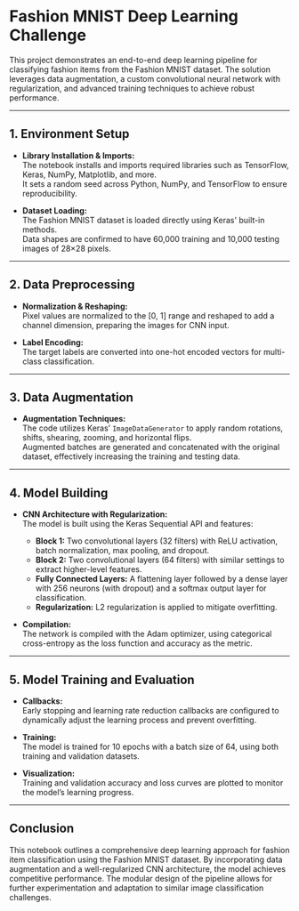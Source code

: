 # Fashion MNIST Deep Learning Challenge

This project demonstrates an end-to-end deep learning pipeline for classifying fashion items from the Fashion MNIST dataset. The solution leverages data augmentation, a custom convolutional neural network with regularization, and advanced training techniques to achieve robust performance.

---

## 1. Environment Setup

- **Library Installation & Imports:**  
  The notebook installs and imports required libraries such as TensorFlow, Keras, NumPy, Matplotlib, and more.  
  It sets a random seed across Python, NumPy, and TensorFlow to ensure reproducibility.

- **Dataset Loading:**  
  The Fashion MNIST dataset is loaded directly using Keras' built-in methods.  
  Data shapes are confirmed to have 60,000 training and 10,000 testing images of 28×28 pixels.

---

## 2. Data Preprocessing

- **Normalization & Reshaping:**  
  Pixel values are normalized to the [0, 1] range and reshaped to add a channel dimension, preparing the images for CNN input.

- **Label Encoding:**  
  The target labels are converted into one-hot encoded vectors for multi-class classification.

---

## 3. Data Augmentation

- **Augmentation Techniques:**  
  The code utilizes Keras’ `ImageDataGenerator` to apply random rotations, shifts, shearing, zooming, and horizontal flips.  
  Augmented batches are generated and concatenated with the original dataset, effectively increasing the training and testing data.

---

## 4. Model Building

- **CNN Architecture with Regularization:**  
  The model is built using the Keras Sequential API and features:
  - **Block 1:** Two convolutional layers (32 filters) with ReLU activation, batch normalization, max pooling, and dropout.
  - **Block 2:** Two convolutional layers (64 filters) with similar settings to extract higher-level features.
  - **Fully Connected Layers:** A flattening layer followed by a dense layer with 256 neurons (with dropout) and a softmax output layer for classification.
  - **Regularization:** L2 regularization is applied to mitigate overfitting.

- **Compilation:**  
  The network is compiled with the Adam optimizer, using categorical cross-entropy as the loss function and accuracy as the metric.

---

## 5. Model Training and Evaluation

- **Callbacks:**  
  Early stopping and learning rate reduction callbacks are configured to dynamically adjust the learning process and prevent overfitting.

- **Training:**  
  The model is trained for 10 epochs with a batch size of 64, using both training and validation datasets.

- **Visualization:**  
  Training and validation accuracy and loss curves are plotted to monitor the model’s learning progress.

---

## Conclusion

This notebook outlines a comprehensive deep learning approach for fashion item classification using the Fashion MNIST dataset. By incorporating data augmentation and a well-regularized CNN architecture, the model achieves competitive performance. The modular design of the pipeline allows for further experimentation and adaptation to similar image classification challenges.


